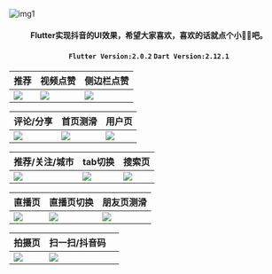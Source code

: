 ![img1](https://github.com/DingMouRen/flutter_tiktok/blob/master/shoot/img_1.png)<br>

#### <p align="center"> Flutter实现抖音的UI效果，希望大家喜欢，喜欢的话就点个小🌟🌟吧。</p>

#### <p align="center"> `Flutter Version:2.0.2` `Dart Version:2.12.1`</p>

|推荐|视频点赞|侧边栏点赞|
|---|---|---|
|![](https://github.com/DingMouRen/flutter_tiktok/blob/master/shoot/gif_14.gif)|![](https://github.com/DingMouRen/flutter_tiktok/blob/master/shoot/gif_1.gif)|![](https://github.com/DingMouRen/flutter_tiktok/blob/master/shoot/gif_2.gif)|

|评论/分享|首页测滑|用户页|
|---|---|---|
|![](https://github.com/DingMouRen/flutter_tiktok/blob/master/shoot/gif_3.gif)|![](https://github.com/DingMouRen/flutter_tiktok/blob/master/shoot/gif_4.gif)|![](https://github.com/DingMouRen/flutter_tiktok/blob/master/shoot/gif_5.gif)|

|推荐/关注/城市|tab切换|搜索页|
|---|---|---|
|![](https://github.com/DingMouRen/flutter_tiktok/blob/master/shoot/gif_6.gif)|![](https://github.com/DingMouRen/flutter_tiktok/blob/master/shoot/gif_7.gif)|![](https://github.com/DingMouRen/flutter_tiktok/blob/master/shoot/gif_8.gif)|


|直播页|直播页切换|朋友页测滑|
|---|---|---|
|![](https://github.com/DingMouRen/flutter_tiktok/blob/master/shoot/gif_9.gif)|![](https://github.com/DingMouRen/flutter_tiktok/blob/master/shoot/gif_10.gif)|![](https://github.com/DingMouRen/flutter_tiktok/blob/master/shoot/gif_11.gif)|


|拍摄页|扫一扫/抖音码||
|---|---|---|
|![](https://github.com/DingMouRen/flutter_tiktok/blob/master/shoot/gif_12.gif)|![](https://github.com/DingMouRen/flutter_tiktok/blob/master/shoot/gif_13.gif)||





